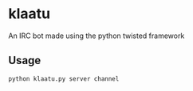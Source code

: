 klaatu
======

An IRC bot made using the python twisted framework

Usage
-----

```shell
python klaatu.py server channel
```
